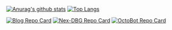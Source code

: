 [![Anurag's github stats](https://github-readme-stats.vercel.app/api?username=Pwn2Ninj4&show_icons=true&theme=dracula&include_all_commits=true&count_private=true)](https://github.com/anuraghazra/github-readme-stats)
[![Top Langs](https://github-readme-stats.vercel.app/api/top-langs/?username=Pwn2Ninj4&theme=dracula&layout=compact)](https://github.com/anuraghazra/github-readme-stats)


[![Blog Repo Card](https://github-readme-stats.vercel.app/api/pin/?username=Pwn2Ninj4&repo=Pwn2Ninj4.github.io&theme=dracula)](https://github.com/Pwn2Ninj4/Pwn2Ninj4.github.io)
[![Nex-DBG Repo Card](https://github-readme-stats.vercel.app/api/pin/?username=Pwn2Ninj4&repo=Nex-DBG&theme=dracula)](https://github.com/Pwn2Ninj4/Nex-DBG)
[![OctoBot Repo Card](https://github-readme-stats.vercel.app/api/pin/?username=Pwn2Ninj4&repo=OctoBot&theme=dracula)](https://github.com/Pwn2Ninj4/OctoBot)
